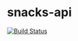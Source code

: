 # snacks-api
[![Build Status](https://travis-ci.org/wsparsons/snacks-api.svg?branch=master)](https://travis-ci.org/wsparsons/snacks-api)